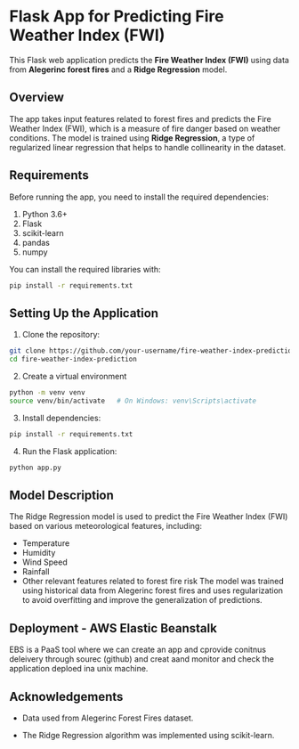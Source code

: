 # Flask App for Predicting Fire Weather Index (FWI)

This Flask web application predicts the **Fire Weather Index (FWI)** using data from **Alegerinc forest fires** and a **Ridge Regression** model.

## Overview

The app takes input features related to forest fires and predicts the Fire Weather Index (FWI), which is a measure of fire danger based on weather conditions. The model is trained using **Ridge Regression**, a type of regularized linear regression that helps to handle collinearity in the dataset.

## Requirements

Before running the app, you need to install the required dependencies:

1. Python 3.6+
2. Flask
3. scikit-learn
4. pandas
5. numpy

You can install the required libraries with:

```bash
pip install -r requirements.txt
```

## Setting Up the Application
1. Clone the repository:
```bash
git clone https://github.com/your-username/fire-weather-index-prediction.git
cd fire-weather-index-prediction
```

2. Create a virtual environment
```bash
python -m venv venv
source venv/bin/activate   # On Windows: venv\Scripts\activate
```

3. Install dependencies:
```bash
pip install -r requirements.txt
```

4. Run the Flask application:
```bash
python app.py
```


## Model Description
The Ridge Regression model is used to predict the Fire Weather Index (FWI) based on various meteorological features, including:
* Temperature
* Humidity
* Wind Speed
* Rainfall
* Other relevant features related to forest fire risk
The model was trained using historical data from Alegerinc forest fires and uses regularization to avoid overfitting and improve the generalization of predictions.

## Deployment - AWS Elastic Beanstalk
EBS is a PaaS tool where we can create an app and cprovide conitnus deleivery through sourec (github) and creat aand monitor and check the application deploed ina unix machine. 

## Acknowledgements
* Data used from Alegerinc Forest Fires dataset.

* The Ridge Regression algorithm was implemented using scikit-learn.
